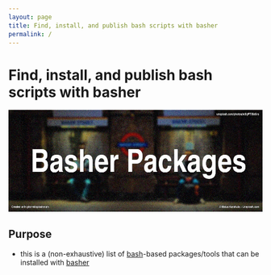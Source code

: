 ```yaml
---
layout: page
title: Find, install, and publish bash scripts with basher
permalink: /
---
```


# Find, install, and publish bash scripts with basher

![](assets/img/logo.jpg)

## Purpose

* this is a (non-exhaustive) list of [bash](https://github.com/topics/bash)-based packages/tools that can be installed with [basher](https://github.com/basherpm/basher)

